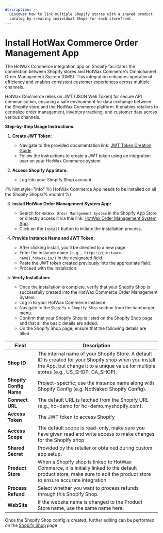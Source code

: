 ```yaml
---
description: >-
  Discover how to link multiple Shopify stores with a shared product
  catalog by creating individual Shops for each storefront.
---
```


# Install HotWax Commerce Order Management App

The HotWax Commerce integration app on Shopify facilitates the connection between Shopify stores and HotWax Commerce's Omnichannel Order Management System (OMS). This integration enhances operational efficiency and enables consistent customer experiences across multiple channels.

HotWax Commerce relies on JWT (JSON Web Token) for secure API communication, ensuring a safe environment for data exchange between the Shopify store and the HotWax Commerce platform. It enables retailers to centralize order management, inventory tracking, and customer data across various channels.

**Step-by-Step Usage Instructions:**

1. **Create JWT Token:**
   - Navigate to the provided documentation link: [JWT Token Creation Guide](../../../integrate-with-hotwax/api/initial-api-authentication.md).
   - Follow the instructions to create a JWT token using an integration user on your HotWax Commerce system.

2. **Access Shopify App Store:**
   - Log into your Shopify Shop account.

{% hint style="info" %}
HotWax Commerce App needs to be installed on all the Shopify Shops{% endhint %}

3. **Install HotWax Order Management System App:**
   - Search for `HotWax Order Management System` in the Shopify App Store or directly access it via this link: [HotWax Order Management System App](https://apps.shopify.com/hotwax-order-management).
   - Click on the `Install` button to initiate the installation process.

4. **Provide Instance Name and JWT Token:**
   - After clicking install, you'll be directed to a new page.
   - Enter the instance name ```(e.g., https://{instance-name}.hotwax.io/)``` in the designated field.
   - Paste the JWT token created previously into the appropriate field.
   - Proceed with the installation.

5. **Verify Installation:**
   - Once the installation is complete, verify that your Shopify Shop is successfully created into the HotWax Commerce Order Management System.
   - Log in to your HotWax Commerce instance.
   - Navigate to the `Shopify` > `Shopify Shop` section from the hamburger menu.
   - Confirm that your Shopify Shop is listed on the Shopify Shop page and that all the basic details are added.
   - On the Shopify Shop page, ensure that the following details are filled:


| Field                   | Description                                                                                                                                     |
| ----------------------- | ----------------------------------------------------------------------------------------------------------------------------------------------- |
| **Shop ID**             | The internal name of your Shopify Store. A default ID is created for your Shopify shop when you install the App. but change it to a unique value for multiple stores (e.g., US\_SHOP, CA\_SHOP). |
| **Shopify Config Name** | Project-specific; use the instance name along with Shopify Config (e.g. NotNaked Shopify Config).                                               |
| **Connect URL**         | The default URL is fetched from the Shopify URL (e.g., hc-demo for hc-demo.myshopify.com).                                                      |
| **Access Token**        | The JWT token to access Shopify                                                                                 |
| **Access Scope**        | The default scope is read-only, make sure you have given read and write access to make changes for the Shopify shop                                                             |
| **Shared Secret**       | Provided by the retailer or obtained during custom app setup.                                                                                   |
| **Product Store**       | When a Shopify shop is linked to HotWax Commerce, it is initially linked to the default product store, make sure to edit the product store to ensure accurate integration                                                                                            |
| **Process Refund**      | Select whether you want to process refunds through this Shopify Shop.                                                                           |
| **WebSite**             | If the website name is changed to the Product Store name, use the same name here.                                                               |

Once the Shopify Shop config is created, further editing can be performed on the [Shopify Shop](integration-mapping.md) page
